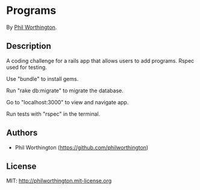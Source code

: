 # Programs

By [Phil Worthington](https://github.com/philworthington).


## Description
A coding challenge for a rails app that allows users to add programs. Rspec used for testing.

Use "bundle" to install gems.

Run "rake db:migrate" to migrate the database.

Go to "localhost:3000" to view and navigate app.

Run tests with "rspec" in the terminal.


## Authors

* Phil Worthington (https://github.com/philworthington)


## License

MIT: http://philworthington.mit-license.org

